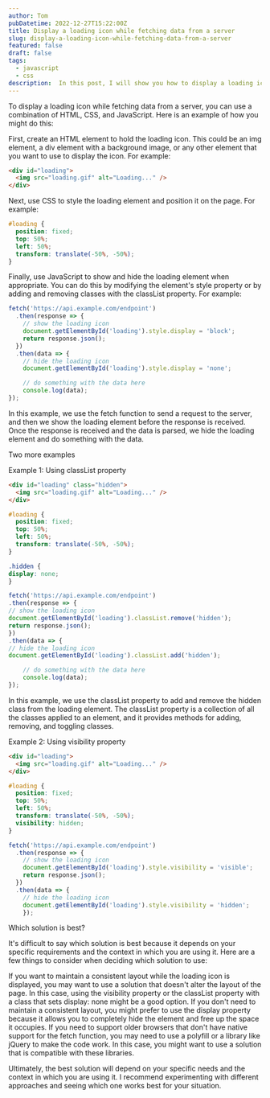 ```yaml
---
author: Tom
pubDatetime: 2022-12-27T15:22:00Z
title: Display a loading icon while fetching data from a server
slug: display-a-loading-icon-while-fetching-data-from-a-server
featured: false
draft: false
tags:
  - javascript
  - css
description:  In this post, I will show you how to display a loading icon while fetching data from a server using JavaScript and CSS.
---
```


To display a loading icon while fetching data from a server, you can use a combination of HTML, CSS, and JavaScript. Here is an example of how you might do this:

First, create an HTML element to hold the loading icon. This could be an img element, a div element with a background image, or any other element that you want to use to display the icon. For example:
```html
<div id="loading">
  <img src="loading.gif" alt="Loading..." />
</div>
```
Next, use CSS to style the loading element and position it on the page. For example:
```css
#loading {
  position: fixed;
  top: 50%;
  left: 50%;
  transform: translate(-50%, -50%);
}
```
Finally, use JavaScript to show and hide the loading element when appropriate. You can do this by modifying the element\'s style property or by adding and removing classes with the classList property. For example:
```javascript
fetch('https://api.example.com/endpoint')
  .then(response => {
    // show the loading icon
    document.getElementById('loading').style.display = 'block';
    return response.json();
  })
  .then(data => {
    // hide the loading icon
    document.getElementById('loading').style.display = 'none';

    // do something with the data here
    console.log(data);
});
```
In this example, we use the fetch function to send a request to the server, and then we show the loading element before the response is received. Once the response is received and the data is parsed, we hide the loading element and do something with the data.

Two more examples

Example 1: Using classList property
```html
<div id="loading" class="hidden">
  <img src="loading.gif" alt="Loading..." />
</div>
```
```css
#loading {
  position: fixed;
  top: 50%;
  left: 50%;
  transform: translate(-50%, -50%);
}
```
```css
.hidden {
display: none;
}
```
```javascript
fetch('https://api.example.com/endpoint')
.then(response => {
// show the loading icon
document.getElementById('loading').classList.remove('hidden');
return response.json();
})
.then(data => {
// hide the loading icon
document.getElementById('loading').classList.add('hidden');

    // do something with the data here
    console.log(data);
});
```

In this example, we use the classList property to add and remove the hidden class from the loading element. The classList property is a collection of all the classes applied to an element, and it provides methods for adding, removing, and toggling classes.

Example 2: Using visibility property
```html
<div id="loading">
  <img src="loading.gif" alt="Loading..." />
</div>
```
```css
#loading {
  position: fixed;
  top: 50%;
  left: 50%;
  transform: translate(-50%, -50%);
  visibility: hidden;
}
```
```javascript
fetch('https://api.example.com/endpoint')
  .then(response => {
    // show the loading icon
    document.getElementById('loading').style.visibility = 'visible';
    return response.json();
  })
  .then(data => {
    // hide the loading icon
    document.getElementById('loading').style.visibility = 'hidden';
    });
```
Which solution is best?

It\'s difficult to say which solution is best because it depends on your specific requirements and the context in which you are using it. Here are a few things to consider when deciding which solution to use:

If you want to maintain a consistent layout while the loading icon is displayed, you may want to use a solution that doesn\'t alter the layout of the page. In this case, using the visibility property or the classList property with a class that sets display: none might be a good option.
If you don\'t need to maintain a consistent layout, you might prefer to use the display property because it allows you to completely hide the element and free up the space it occupies.
If you need to support older browsers that don\'t have native support for the fetch function, you may need to use a polyfill or a library like jQuery to make the code work. In this case, you might want to use a solution that is compatible with these libraries.

Ultimately, the best solution will depend on your specific needs and the context in which you are using it. I recommend experimenting with different approaches and seeing which one works best for your situation.